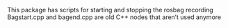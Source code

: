 This package has scripts for starting and stopping the rosbag recording  
Bagstart.cpp and bagend.cpp are old C++ nodes that aren’t used anymore
